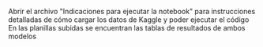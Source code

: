 Abrir el archivo "Indicaciones para ejecutar la notebook" para instrucciones detalladas de cómo cargar los datos de Kaggle y poder ejecutar el código
En las planillas subidas se encuentran las tablas de resultados de ambos modelos
